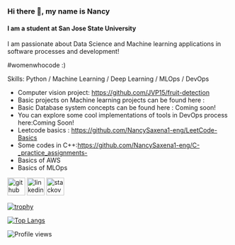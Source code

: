 ### Hi there 👋, my name is Nancy
#### I am a student at San Jose State University

I am passionate about Data Science and Machine learning applications in software processes and development! 


#womenwhocode :)

Skills: Python / Machine Learning / Deep Learning / MLOps / DevOps

- Computer vision project: https://github.com/JVP15/fruit-detection
- Basic projects on Machine learning projects can be found here :
- Basic Database system concepts can be found here : Coming soon!
- You can explore some cool implementations of tools in DevOps process here:Coming Soon!
- Leetcode basics : 
https://github.com/NancySaxena1-eng/LeetCode-Basics
- Some codes in C++:https://github.com/NancySaxena1-eng/C-_practice_assignments-
- Basics of AWS
- Basics of MLOps



[<img src='https://cdn.jsdelivr.net/npm/simple-icons@3.0.1/icons/github.svg' alt='github' height='40'>](https://github.com/NancySaxena1-eng)  [<img src='https://cdn.jsdelivr.net/npm/simple-icons@3.0.1/icons/linkedin.svg' alt='linkedin' height='40'>](https://www.linkedin.com/in/nancy-saxena//)  [<img src='https://cdn.jsdelivr.net/npm/simple-icons@3.0.1/icons/stackoverflow.svg' alt='stackoverflow' height='40'>](https://stackoverflow.com/users/10040330/nancy)  

[![trophy](https://github-profile-trophy.vercel.app/?username=NancySaxena1-eng)](https://github.com/NancySaxena1-eng/github-profile-trophy)

[![Top Langs](https://github-readme-stats.vercel.app/api/top-langs/?username=NancySaxena1-eng)](https://github.com/NancySaxena1-eng/github-readme-stats)


![Profile views](https://gpvc.arturio.dev/NancySaxena1-eng)  
